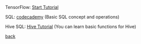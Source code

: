 TensorFlow: 
[Start Tutorial](https://www.tensorflow.org/get_started/get_started)

SQL:
[codecademy](https://www.codecademy.com/learn/learn-sql) (Basic SQL concept and operations)

Hive SQL:
[Hive Tutorial](https://www.tutorialspoint.com/hive/index.htm)
(You can learn basic functions for Hive)


[back](./)